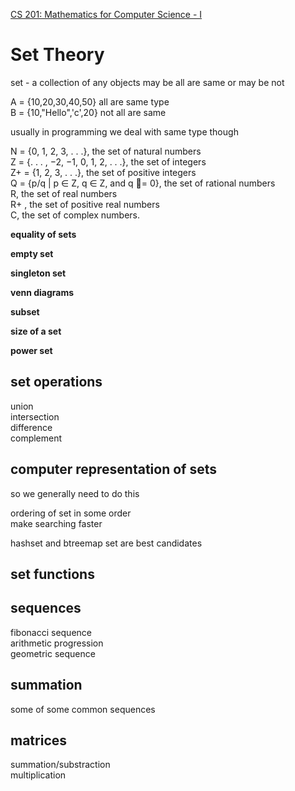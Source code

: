 [CS 201: Mathematics for Computer Science - I](https://www.cse.iitk.ac.in/pages/CS201.html)  

# Set Theory

set - a collection of any objects may be all are same or may be not  

A = {10,20,30,40,50}   all are same type  
B = {10,"Hello",'c',20}    not all are same  

usually in programming we deal with same type though  

N = {0, 1, 2, 3, . . .}, the set of natural numbers    
Z = {. . . , −2, −1, 0, 1, 2, . . .}, the set of integers    
Z+ = {1, 2, 3, . . .}, the set of positive integers  
Q = {p/q | p ∈ Z, q ∈ Z, and q = 0}, the set of rational numbers  
R, the set of real numbers   
R+ , the set of positive real numbers   
C, the set of complex numbers.  

**equality of sets**  

**empty set**  

**singleton set**  

**venn diagrams**  

**subset**  

**size of a set**  

**power set**  

## set operations  
union  
intersection  
difference  
complement  


## computer representation of sets
so we generally need to do this   

ordering of set in some order  
make searching faster  

hashset and btreemap set are best candidates

## set functions

## sequences

fibonacci sequence  
arithmetic progression  
geometric sequence 

## summation 
some of some common sequences  


## matrices
summation/substraction  
multiplication